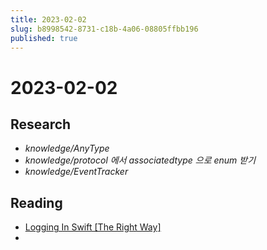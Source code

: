 ```yaml
---
title: 2023-02-02
slug: b8998542-8731-c18b-4a06-08805ffbb196
published: true
---
```


# 2023-02-02

## Research

* *knowledge/AnyType*
* *knowledge/protocol 에서 associatedtype 으로 enum 받기*
* *knowledge/EventTracker*

## Reading

* [Logging In Swift \[The Right Way\]](https://digitalbunker.dev/logging-in-swift-the-right-way/)
* 
